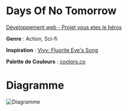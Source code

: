 # Days Of No Tomorrow

[Développement web - Projet vous etes le héros](http://127.0.0.1:5500/gonzalezbarrera_joshua_vous-etes-le-heros_582-324MO/mise%20en%20forme/index.html)

**Genre** : Action, Sci-fi

**Inspiration** : [Vivy: Fluorite Eye's Song](https://myanimelist.net/anime/46095/Vivy__Fluorite_Eyes_Song)

**Palette de Couleurs** : [coolors.co](https://coolors.co/palette/1c5170-3baeef-ffffff-3e5e70-85caf2)

# Diagramme

![Diagramme](https://github.com/Jxshvfx/vous-etes-le-heros-days-of-no-tomorrow/blob/main/assets/gonzalezbarrera_joshua_PS1.1_582-324MO)


